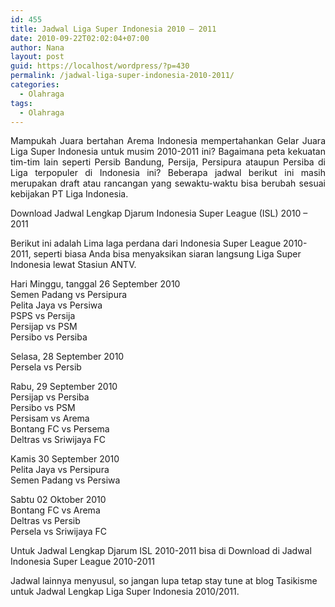 ```yaml
---
id: 455
title: Jadwal Liga Super Indonesia 2010 – 2011
date: 2010-09-22T02:02:04+07:00
author: Nana
layout: post
guid: https://localhost/wordpress/?p=430
permalink: /jadwal-liga-super-indonesia-2010-2011/
categories:
  - Olahraga
tags:
  - Olahraga
---
```

<p style="text-align: justify;">
  Mampukah Juara bertahan Arema Indonesia mempertahankan Gelar Juara Liga Super Indonesia untuk musim 2010-2011 ini? Bagaimana peta kekuatan tim-tim lain seperti Persib Bandung, Persija, Persipura ataupun Persiba di Liga terpopuler di Indonesia ini? Beberapa jadwal berikut ini masih merupakan draft atau rancangan yang sewaktu-waktu bisa berubah sesuai kebijakan PT Liga Indonesia.
</p>

Download Jadwal Lengkap Djarum Indonesia Super League (ISL) 2010 &#8211; 2011

Berikut ini adalah Lima laga perdana dari Indonesia Super League 2010-2011, seperti biasa Anda bisa menyaksikan siaran langsung Liga Super Indonesia lewat Stasiun ANTV.

Hari Minggu, tanggal 26 September 2010  
Semen Padang vs Persipura  
Pelita Jaya vs Persiwa  
PSPS vs Persija  
Persijap vs PSM  
Persibo vs Persiba

Selasa, 28 September 2010  
Persela vs Persib

Rabu, 29 September 2010  
Persijap vs Persiba  
Persibo vs PSM  
Persisam vs Arema  
Bontang FC vs Persema  
Deltras vs Sriwijaya FC

Kamis 30 September 2010  
Pelita Jaya vs Persipura  
Semen Padang vs Persiwa

Sabtu 02 Oktober 2010  
Bontang FC vs Arema  
Deltras vs Persib  
Persela vs Sriwijaya FC

Untuk Jadwal Lengkap Djarum ISL 2010-2011 bisa di Download di Jadwal Indonesia Super League 2010-2011

Jadwal lainnya menyusul, so jangan lupa tetap stay tune at blog Tasikisme untuk Jadwal Lengkap Liga Super Indonesia 2010/2011.